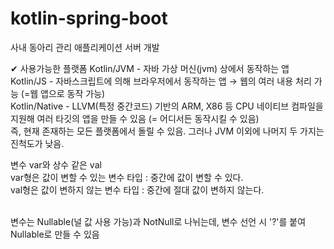 # kotlin-spring-boot
사내 동아리 관리 애플리케이션 서버 개발

✔ 사용가능한 플랫폼
Kotlin/JVM - 자바 가상 머신(jvm) 상에서 동작하는 앱</br>
Kotlin/JS - 자바스크립트에 의해 브라우저에서 동작하는 앱 → 웹의 여러 내용 처리 가능 (=웹 앱으로 동작 가능)</br>
Kotlin/Native - LLVM(특정 중간코드) 기반의 ARM, X86 등 CPU 네이티브 컴파일을 지원해 여러 타깃의 앱을 만들 수 있음 (= 어디서든 동작시킬 수 있음)</br>
즉, 현재 존재하는 모든 플랫폼에서 돌릴 수 있음. 그러나 JVM 이외에 나머지 두 가지는 진척도가 낮음.


변수 var와 상수 같은 val</br>
var형은 값이 변할 수 있는 변수 타입 : 중간에 값이 변할 수 있다.</br>
val형은 값이 변하지 않는 변수 타입 : 중간에 절대 값이 변하지 않는다.</br></br>

변수는 Nullable(널 값 사용 가능)과 NotNull로 나뉘는데, 변수 선언 시 '?'를 붙여 Nullable로 만들 수 있음
